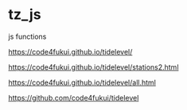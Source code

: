 # tz_js
js functions


https://code4fukui.github.io/tidelevel/

https://code4fukui.github.io/tidelevel/stations2.html

https://code4fukui.github.io/tidelevel/all.html

https://github.com/code4fukui/tidelevel


